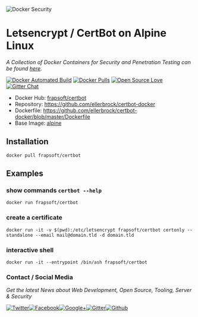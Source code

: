 ![Docker Security](https://github.frapsoft.com/top/docker-security.jpg)

# Letsencrypt / CertBot on Alpine Linux

_A Collection of Docker Containers for Security and Penetration Testing can be found [here](https://github.com/ellerbrock/docker-security-container)._

[![Docker Automated Build](https://img.shields.io/docker/automated/frapsoft/certbot.svg)](https://hub.docker.com/r/frapsoft/certbot/) [![Docker Pulls](https://img.shields.io/docker/pulls/frapsoft/certbot.svg)](https://hub.docker.com/r/frapsoft/certbot/) [![Open Source Love](https://badges.frapsoft.com/os/v1/open-source.svg)](https://github.com/ellerbrock/open-source-badges/) [![Gitter Chat](https://badges.gitter.im/frapsoft/frapsoft.svg)](https://gitter.im/frapsoft/frapsoft/)


- Docker Hub: [frapsoft/certbot](https://hub.docker.com/r/frapsoft/certbot/)
- Repository: <https://github.com/ellerbrock/certbot-docker>
- Dockerfile: <https://github.com/ellerbrock/certbot-docker/blob/master/Dockerfile>
- Base Image: [alpine](https://hub.docker.com/_/alpine/)

## Installation

`docker pull frapsoft/certbot`

## Examples

### show commands `certbot --help`

`docker run frapsoft/certbot`

### create a certificate

`docker run -it -v $(pwd):/etc/letsencrypt frapsoft/certbot certonly --standalone --email mail@domain.tld -d domain.tld`

### interactive shell

`docker run -it --entrypoint /bin/ash frapsoft/certbot`

### Contact / Social Media

_Get the latest News about Web Development, Open Source, Tooling, Server & Security_

[![Twitter](https://github.frapsoft.com/social/twitter.png)](https://twitter.com/frapsoft/)[![Facebook](https://github.frapsoft.com/social/facebook.png)](https://www.facebook.com/frapsoft/)[![Google+](https://github.frapsoft.com/social/google-plus.png)](https://plus.google.com/116540931335841862774)[![Gitter](https://github.frapsoft.com/social/gitter.png)](https://gitter.im/frapsoft/frapsoft/)[![Github](https://github.frapsoft.com/social/github.png)](https://github.com/ellerbrock/)
